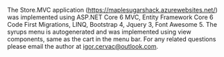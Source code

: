 The Store.MVC application (https://maplesugarshack.azurewebsites.net/) was implemented using ASP.NET Core 6 MVC, Entity Framework Core 6 Code First Migrations, LINQ, Bootstrap 4, Jquery 3, Font Awesome 5.
The syrups menu is autogenerated and was implemented using view components, same as the cart in the menu bar.
For any related questions please email the author at <a href="mailto:igor.cervac@outlook.com">igor.cervac@outlook.com</a>.


